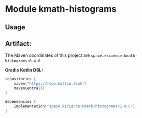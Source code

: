 # Module kmath-histograms



## Usage

## Artifact:

The Maven coordinates of this project are `space.kscience:kmath-histograms:0.4.0`.

**Gradle Kotlin DSL:**
```kotlin
repositories {
    maven("https://repo.kotlin.link")
    mavenCentral()
}

dependencies {
    implementation("space.kscience:kmath-histograms:0.4.0")
}
```
